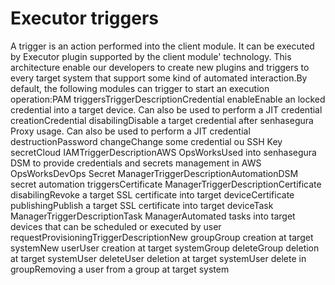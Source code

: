 # Executor triggers 

A trigger is an action performed into the client module. It can be executed by Executor plugin supported by the client module' technology. This architecture enable our developers to create new plugins and triggers to every target system that support some kind of automated interaction.By default, the following modules can trigger to start an execution operation:PAM triggersTriggerDescriptionCredential enableEnable an locked credential into a target device. Can also be used to perform a JIT credential creationCredential disabilingDisable a target credential after senhasegura Proxy usage. Can also be used to perform a JIT credential destructionPassword changeChange some credential ou SSH Key secretCloud IAMTriggerDescriptionAWS OpsWorksUsed into senhasegura DSM to provide credentials and secrets management in AWS OpsWorksDevOps Secret ManagerTriggerDescriptionAutomationDSM secret automation triggersCertificate ManagerTriggerDescriptionCertificate disabilingRevoke a target SSL certificate into target deviceCertificate publishingPublish a target SSL certificate into target deviceTask ManagerTriggerDescriptionTask ManagerAutomated tasks into target devices that can be scheduled or executed by user requestProvisioningTriggerDescriptionNew groupGroup creation at target systemNew userUser creation at target systemGroup deleteGroup deletion at target systemUser deleteUser deletion at target systemUser delete in groupRemoving a user from a group at target system